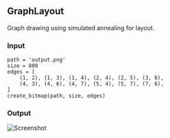 ## GraphLayout

Graph drawing using simulated annealing for layout.

### Input

    path = 'output.png'
    size = 800
    edges = [
        (1, 2), (1, 3), (1, 4), (2, 4), (2, 5), (3, 6),
        (4, 3), (4, 6), (4, 7), (5, 4), (5, 7), (7, 6),
    ]
    create_bitmap(path, size, edges)

### Output

![Screenshot](http://i.imgur.com/4TP0gRM.png)
